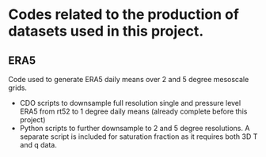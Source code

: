 # Codes related to the production of datasets used in this project.

## ERA5

Code used to generate ERA5 daily means over 2 and 5 degree mesoscale grids.
- CDO scripts to downsample full resolution single and pressure level ERA5 from rt52 to 1 degree daily means (already complete before this project)
- Python scripts to further downsample to 2 and 5 degree resolutions. A separate script is included for saturation fraction as it requires both 3D T and q data.
  